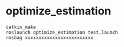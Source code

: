 # optimize_estimation

```shell
catkin_make
roslaunch optimize_estimation test.launch
rosbag xxxxxxxxxxxxxxxxxxxxxxxxx

```

